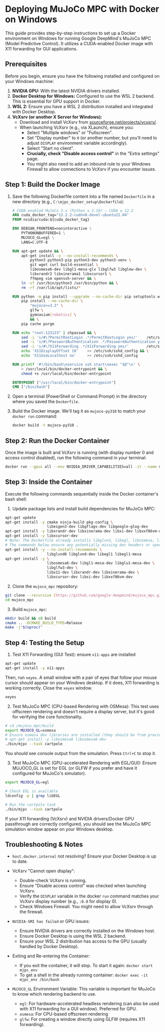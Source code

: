 # Deploying MuJoCo MPC with Docker on Windows

This guide provides step-by-step instructions to set up a Docker environment on Windows for running Google DeepMind's MuJoCo MPC (Model Predictive Control). It utilizes a CUDA-enabled Docker image with X11 forwarding for GUI applications.

## Prerequisites

Before you begin, ensure you have the following installed and configured on your Windows machine:

1.  **NVIDIA GPU:** With the latest NVIDIA drivers installed.
2.  **Docker Desktop for Windows:** Configured to use the WSL 2 backend. This is essential for GPU support in Docker.
3.  **WSL 2:** Ensure you have a WSL 2 distribution installed and integrated with Docker Desktop.
4.  **VcXsrv (or another X Server for Windows):**
    * Download and install VcXsrv from [sourceforge.net/projects/vcxsrv/](https://sourceforge.net/projects/vcxsrv/).
    * When launching VcXsrv (e.g., via XLaunch), ensure you:
        * Select "Multiple windows" or "Fullscreen".
        * Set "Display number" to `0` (or another number, but you'll need to adjust `DISPLAY` environment variable accordingly).
        * Select "Start no client".
        * **Crucially, check "Disable access control"** in the "Extra settings" page.
        * You might also need to add an inbound rule to your Windows Firewall to allow connections to VcXsrv if you encounter issues.

## Step 1: Build the Docker Image

1.  Save the following Dockerfile content into a file named `Dockerfile` in a new directory (e.g., `C:\mjpc_docker_setup\Dockerfile`):

    ```dockerfile
    # CUDA-enabled MuJoCo 3.x (Python ≥ 3.10) – CUDA ≥ 12.2
    ARG cuda_docker_tag="12.2.2-cudnn8-devel-ubuntu22.04"
    FROM nvidia/cuda:${cuda_docker_tag}

    ENV DEBIAN_FRONTEND=noninteractive \
        PYTHONUNBUFFERED=1 \
        MUJOCO_GL=egl \
        LANG=C.UTF-8
    
    RUN apt-get update && \
        apt-get install -y --no-install-recommends \
            python3 python3-pip python3-dev python3-venv \
            git wget curl build-essential \
            libosmesa6-dev libgl1-mesa-glx libglfw3 libglew-dev \
            libxrandr2 libxinerama1 libxcursor1 \
            ffmpeg vim openssh-server && \
        ln -sf /usr/bin/python3 /usr/bin/python && \
        rm -rf /var/lib/apt/lists/*

    RUN python -m pip install --upgrade --no-cache-dir pip setuptools wheel && \
        pip install --no-cache-dir \
            "mujoco>=3.3" \
            glfw \
            gymnasium[robotics] \
            && \
        pip cache purge

    RUN echo "root:123123" | chpasswd && \
        sed -i 's/#\?PermitRootLogin .*/PermitRootLogin yes/'    /etc/ssh/sshd_config && \
        sed -i 's/#\?PasswordAuthentication .*/PasswordAuthentication yes/' /etc/ssh/sshd_config && \
        sed -i 's/#\?X11Forwarding .*/X11Forwarding yes/'        /etc/ssh/sshd_config && \
        echo 'X11DisplayOffset 10'    >> /etc/ssh/sshd_config && \
        echo 'X11UseLocalhost no'     >> /etc/ssh/sshd_config

    RUN printf '#!/bin/bash\nservice ssh start\nexec "$@"\n' \
        > /usr/local/bin/docker-entrypoint && \
        chmod +x /usr/local/bin/docker-entrypoint

    ENTRYPOINT ["/usr/local/bin/docker-entrypoint"]
    CMD ["/bin/bash"]
    ```

2.  Open a terminal (PowerShell or Command Prompt) in the directory where you saved the `Dockerfile`.
3.  Build the Docker image. We'll tag it as `mujoco-py310` to match your `docker run` command:

    ```bash
    docker build -t mujoco-py310 .
    ```

## Step 2: Run the Docker Container

Once the image is built and VcXsrv is running (with display number 0 and access control disabled), run the following command in your terminal:

```bash
docker run --gpus all --env NVIDIA_DRIVER_CAPABILITIES=all -it --name mjpc_env -e DISPLAY=host.docker.internal:0.0 -v /tmp/.X11-unix:/tmp/.X11-unix mujoco-py310 /bin/bash
```

## Step 3: Inside the Container

Execute the following commands sequentially inside the Docker container's bash shell:

1. Update package lists and install build dependencies for MuJoCo MPC:

```bash
apt-get update
apt-get install -y cmake ninja-build pkg-config \
                   libeigen3-dev libgflags-dev libgoogle-glog-dev
apt-get install -y libxrandr-dev libxinerama-dev libxi-dev libxxf86vm-dev
apt-get install -y libxcursor-dev
# Note: The Dockerfile already installs libglvnd, libegl, libosmesa, libgl1-mesa, libglu1-mesa, libglfw3, and base X11 libs.
# The commands below ensure any potentially missing dev headers or specific versions needed by mjpc are present.
apt-get install -y --no-install-recommends \
                   libglvnd0 libglvnd-dev libegl1 libegl1-mesa
apt-get install -y \
                   libosmesa6-dev libgl1-mesa-dev libglu1-mesa-dev \
                   libglfw3-dev \
                   libx11-dev libxrandr-dev libxinerama-dev \
                   libxcursor-dev libxi-dev libxxf86vm-dev
```

2. Clone the `mujoco_mpc` repository:

```bash
git clone --recursive [https://github.com/google-deepmind/mujoco_mpc.git](https://github.com/google-deepmind/mujoco_mpc.git)
cd mujoco_mpc
```

3. Build `mujoco_mpc`:

```bash
mkdir build && cd build
cmake .. -DCMAKE_BUILD_TYPE=Release
make -j"$(nproc)"
```

## Step 4: Testing the Setup

1. Test X11 Forwarding (GUI Test): ensure `x11-apps` are installed

```bash
apt-get update
apt-get install -y x11-apps
```

Then, run `xeyes`. A small window with a pair of eyes that follow your mouse cursor should appear on your Windows desktop. If it does, X11 forwarding is working correctly. Close the `xeyes` window.

```bash
xeyes
```

2. Test MuJoCo MPC (CPU-based Rendering with OSMesa): This test uses offscreen rendering and doesn't require a display server, but it's good for verifying the core functionality.

```bash
# cd /mujoco_mpc/build
export MUJOCO_GL=osmesa
# Ensure osmesa dev libraries are installed (they should be from previous steps or Dockerfile)
# apt-get install -y libosmesa6 libosmesa6-dev
./bin/mjpc --task cartpole
```

You should see console output from the simulation. Press `Ctrl+C` to stop it.

3. Test MuJoCo MPC (GPU-accelerated Rendering with EGL/GUI): Ensure MUJOCO_GL is set for EGL (or GLFW if you prefer and have it configured for MuJoCo's simulator).

```bash
export MUJOCO_GL=egl

# Check EGL is available
ldconfig -p | grep libEGL

# Run the cartpole task
./bin/mjpc --task cartpole
```

If your X11 forwarding (VcXsrv) and NVIDIA drivers/Docker GPU passthrough are correctly configured, you should see the MuJoCo MPC simulation window appear on your Windows desktop.

## Troubleshooting & Notes

- `host.docker.internal` not resolving? Ensure your Docker Desktop is up to date.

- VcXsrv "Cannot open display":
  - Double-check VcXsrv is running.
  - Ensure "Disable access control" was checked when launching VcXsrv.
  - Verify the `DISPLAY` variable in the docker `run` command matches your VcXsrv display number (e.g., `:0.0` for display 0).
  - Check Windows Firewall. You might need to allow VcXsrv through the firewall.
 
- `NVIDIA-SMI has failed` or GPU issues:
  - Ensure NVIDIA drivers are correctly installed on the Windows host.
  - Ensure Docker Desktop is using the WSL 2 backend.
  - Ensure your WSL 2 distribution has access to the GPU (usually handled by Docker Desktop).
 
- Exiting and Re-entering the Container:
  - If you exit the container, it will stop. To start it again: `docker start mjpc_env`
  - To get a shell in the already running container: `docker exec -it mjpc_env /bin/bash`
 
- `MUJOCO_GL` Environment Variable: This variable is important for MuJoCo to know which rendering backend to use.
  - `egl`: For hardware-accelerated headless rendering (can also be used with X11 forwarding for a GUI window). Preferred for GPU.
  - `osmesa`: For CPU-based offscreen rendering
  - `glfw`: For creating a window directly using GLFW (requires X11 forwarding).


